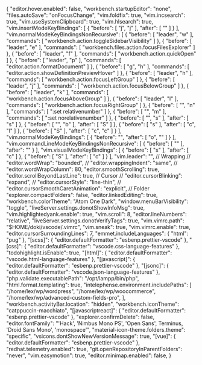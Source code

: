 {
  "editor.hover.enabled": false,
  "workbench.startupEditor": "none",
  "files.autoSave": "onFocusChange",
  "vim.foldfix": true,
  "vim.incsearch": true,
  "vim.useSystemClipboard": true,
  "vim.hlsearch": true,
  "vim.insertModeKeyBindings": [
    {
      "before": [
        "j",
        "j"
      ],
      "after": [
        "<Esc>"
      ]
    }
  ],
  "vim.normalModeKeyBindingsNonRecursive": [
    {
      "before": [
        "leader",
        "w"
      ],
      "commands": [
        "workbench.action.toggleSidebarVisibility"
      ]
    },
    {
      "before": [
        "leader",
        "e"
      ],
      "commands": [
        "workbench.files.action.focusFilesExplorer"
      ]
    },
    {
      "before": [
        "leader",
        "f"
      ],
      "commands": [
        "workbench.action.quickOpen"
      ]
    },
    {
      "before": [
        "leader",
        "p"
      ],
      "commands": [
        "editor.action.formatDocument"
      ]
    },
    {
      "before": [
        "g",
        "h"
      ],
      "commands": [
        "editor.action.showDefinitionPreviewHover"
      ]
    },
    {
      "before": [
        "leader",
        "h"
      ],
      "commands": [
        "workbench.action.focusLeftGroup"
      ]
    },
    {
      "before": [
        "leader",
        "j"
      ],
      "commands": [
        "workbench.action.focusBelowGroup"
      ]
    },
    {
      "before": [
        "leader",
        "k"
      ],
      "commands": [
        "workbench.action.focusAboveGroup"
      ]
    },
    {
      "before": [
        "leader",
        "l"
      ],
      "commands": [
        "workbench.action.focusRightGroup"
      ]
    },
    {
      "before": [
        "<leader>",
        "n"
      ],
      "commands": [
        ":set relativenumber"
      ]
    },
    {
      "before": [
        "<leader>",
        "m"
      ],
      "commands": [
        ":set norelativenumber"
      ]
    },
    {
      "before": [
        "<leader>",
        "s"
      ],
      "after": [
        "s"
      ]
    },
    {
      "before": [
        "<leader>",
        "b"
      ],
      "after": [
        "S"
      ]
    },
    {
      "before": [
        "s"
      ],
      "after": [
        "c",
        "l"
      ]
    },
    {
      "before": [
        "S"
      ],
      "after": [
        "c",
        "c"
      ]
    }
  ],
  "vim.normalModeKeyBindings": [
    {
      "before": "<CR>",
      "after": [
        "o",
        "<Esc>"
      ]
    }
  ],
  "vim.commandLineModeKeyBindingsNonRecursive": [
    {
      "before": [
        "<C-j>"
      ],
      "after": "<CR>"
    }
  ],
  "vim.visualModeKeyBindings": [
    {
      "before": [
        "s"
      ],
      "after": [
        "c"
      ]
    },
    {
      "before": [
        "S"
      ],
      "after": [
        "c"
      ]
    }
  ],
  "vim.leader": "<space>",
  // Wrapping
  // "editor.wordWrap": "bounded",
  // "editor.wrappingIndent": "same",
  // "editor.wordWrapColumn": 80,
  "editor.smoothScrolling": true,
  "editor.scrollBeyondLastLine": true,
  // Cursor
  // "editor.cursorBlinking": "expand",
  // "editor.cursorStyle": "line-thin",
  // "editor.cursorSmoothCaretAnimation": "explicit",
  // Folder
  "explorer.compactFolders": false,
  "editor.linkedEditing": true,
  "workbench.colorTheme": "Atom One Dark",
  "window.menuBarVisibility": "toggle",
  "liveServer.settings.donotShowInfoMsg": true,
  "vim.highlightedyank.enable": true,
  "vim.scroll": 8,
  "editor.lineNumbers": "relative",
  "liveServer.settings.donotVerifyTags": true,
  "vim.vimrc.path": "$HOME/doki/vscode/.vimrc",
  "vim.sneak": true,
  "vim.vimrc.enable": true,
  "editor.cursorSurroundingLines": 7,
  "emmet.includeLanguages": {
    "html": "pug"
  },
  "[scss]": {
    "editor.defaultFormatter": "esbenp.prettier-vscode"
  },
  "[css]": {
    "editor.defaultFormatter": "vscode.css-language-features"
  },
  "todohighlight.isEnable": true,
  "[html]": {
    "editor.defaultFormatter": "vscode.html-language-features"
  },
  "[javascript]": {
    "editor.defaultFormatter": "esbenp.prettier-vscode"
  },
  "[jsonc]": {
    "editor.defaultFormatter": "vscode.json-language-features"
  },
  "php.validate.executablePath": "/opt/lampp/bin/php",
  "html.format.templating": true,
  "intelephense.environment.includePaths": [
    "/home/lex/wp/wordpress",
    "/home/lex/wp/woocommerce",
    "/home/lex/wp/advanced-custom-fields-pro",
  ],
  "workbench.activityBar.location": "hidden",
  "workbench.iconTheme": "catppuccin-macchiato",
  "[javascriptreact]": {
    "editor.defaultFormatter": "esbenp.prettier-vscode"
  },
  "explorer.confirmDelete": false,
  "editor.fontFamily": "'Hack', 'Nimbus Mono PS', 'Open Sans', Terminus, 'Droid Sans Mono', 'monospace'",
  "material-icon-theme.folders.theme": "specific",
  "vsicons.dontShowNewVersionMessage": true,
  "[vue]": {
    "editor.defaultFormatter": "esbenp.prettier-vscode"
  },
  "redhat.telemetry.enabled": true,
  "git.openRepositoryInParentFolders": "never",
  "vim.easymotion": true,
  "editor.minimap.enabled": false,
}